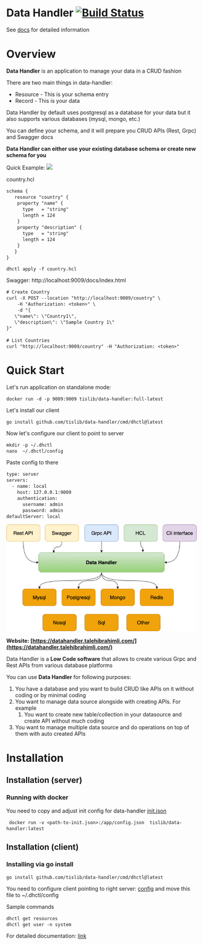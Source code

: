 Data Handler [![Build Status](https://app.travis-ci.com/tislib/data-handler.svg?branch=master)](https://app.travis-ci.com/tislib/data-handler)
======================

See [docs](docs/index.md) for detailed information

# Overview

**Data Handler** is an application to manage your data in a CRUD fashion

There are two main things in data-handler:

* Resource - This is your schema entry
* Record - This is your data

Data Handler by default uses postgresql as a database for your data but it also supports various databases (mysql, mongo, etc.)

You can define your schema, and it will prepare you CRUD APIs (Rest, Grpc) and Swagger docs

**Data Handler can either use your existing database schema or create new schema for you**

Quick Example:
![](http://static.tisserv.net/dh_overview.gif)

country.hcl
```
schema {
   resource "country" {
    property "name" {
      type   = "string"
      length = 124
    }
    property "description" {
      type   = "string"
      length = 124
    }
   }
}
```
```
dhctl apply -f country.hcl
```

Swagger: http://localhost:9009/docs/index.html
```
# Create Country
curl -X POST --location "http://localhost:9009/country" \
    -H "Authorization: <token>" \
    -d "{
   \"name\": \"Country1\",
   \"description\": \"Sample Country 1\"
}"

# List Countries
curl "http://localhost:9009/country" -H "Authorization: <token>"
```


# Quick Start

Let's run application on standalone mode:

```
docker run -d -p 9009:9009 tislib/data-handler:full-latest
```

Let's install our client
```
go install github.com/tislib/data-handler/cmd/dhctl@latest
```

Now let's configure our client to point to server
```
mkdir -p ~/.dhctl
nano  ~/.dhctl/config
```
Paste config to there
```
type: server
servers:
  - name: local
    host: 127.0.0.1:9009
    authentication:
      username: admin
      password: admin
defaultServer: local
```


[![Build Status](docs/static/Overview.png)](https://app.travis-ci.com/tislib/data-handler)

**Website: [https://datahandler.talehibrahimli.com/](https://datahandler.talehibrahimli.com/)**

Data Handler is a **Low Code software** that allows to create various Grpc and Rest APIs from various database platforms

You can use **Data Handler** for following purposes:

1. You have a database and you want to build CRUD like APIs on it without coding or by minimal coding
2. You want to manage data source alongside with creating APIs. For example
    1. You want to create new table/collection in your datasource and create API without much coding
3. You want to manage multiple data source and do operations on top of them with auto created APIs

# Installation

## Installation (server)

### Running with docker

You need to copy and adjust init config for data-handler
[init.json](examples/data/init.example.json)

```
 docker run -v <path-to-init.json>:/app/config.json  tislib/data-handler:latest
```

## Installation (client)

### Installing via go install

```
go install github.com/tislib/data-handler/cmd/dhctl@latest
```

You need to configure client pointing to right server:
[config](examples/data/dhctl.example.config) and move this file to ~/.dhctl/config

Sample commands

```
dhctl get resources
dhctl get user -n system
```

For detailed documentation: [link](docs/old/dhctl.md)